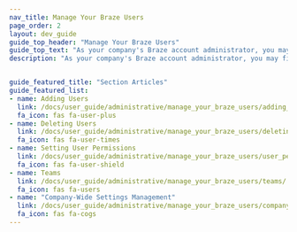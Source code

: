```yaml
---
nav_title: Manage Your Braze Users
page_order: 2
layout: dev_guide
guide_top_header: "Manage Your Braze Users"
guide_top_text: "As your company's Braze account administrator, you may find that you need to manage users on a more granular or case by case basis. Braze can help you do that with Team and User permissions, as well as managing your company-wide Settings."
description: "As your company's Braze account administrator, you may find that you need to manage users on a more granular or case by case basis. Braze can help you do that with Team and User permissions, as well as managing your company-wide Settings."


guide_featured_title: "Section Articles"
guide_featured_list:
- name: Adding Users
  link: /docs/user_guide/administrative/manage_your_braze_users/adding_users_to_your_dashboard/
  fa_icon: fas fa-user-plus
- name: Deleting Users
  link: /docs/user_guide/administrative/manage_your_braze_users/deleting_users_from_your_account/
  fa_icon: fas fa-user-times
- name: Setting User Permissions
  link: /docs/user_guide/administrative/manage_your_braze_users/user_permissions/
  fa_icon: fas fa-user-shield
- name: Teams
  link: /docs/user_guide/administrative/manage_your_braze_users/teams/
  fa_icon: fas fa-users
- name: "Company-Wide Settings Management"
  link: /docs/user_guide/administrative/manage_your_braze_users/company-wide_settings_management/
  fa_icon: fas fa-cogs
---
```


